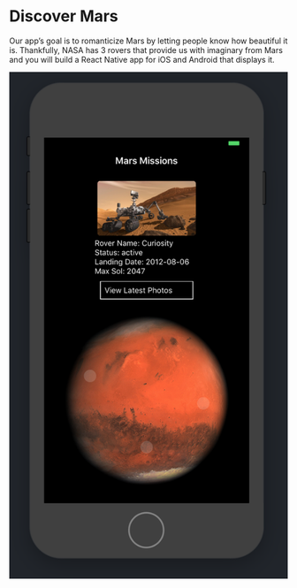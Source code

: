 # Discover Mars

Our app’s goal is to romanticize Mars by letting people know how beautiful it is. Thankfully, NASA has 3 rovers
that provide us with imaginary from Mars and you will build a React Native app for iOS and Android that
displays it.

![Discover Mars App on iPhone 6](assets/images/DiscoverMars-iphone6.jpg)
